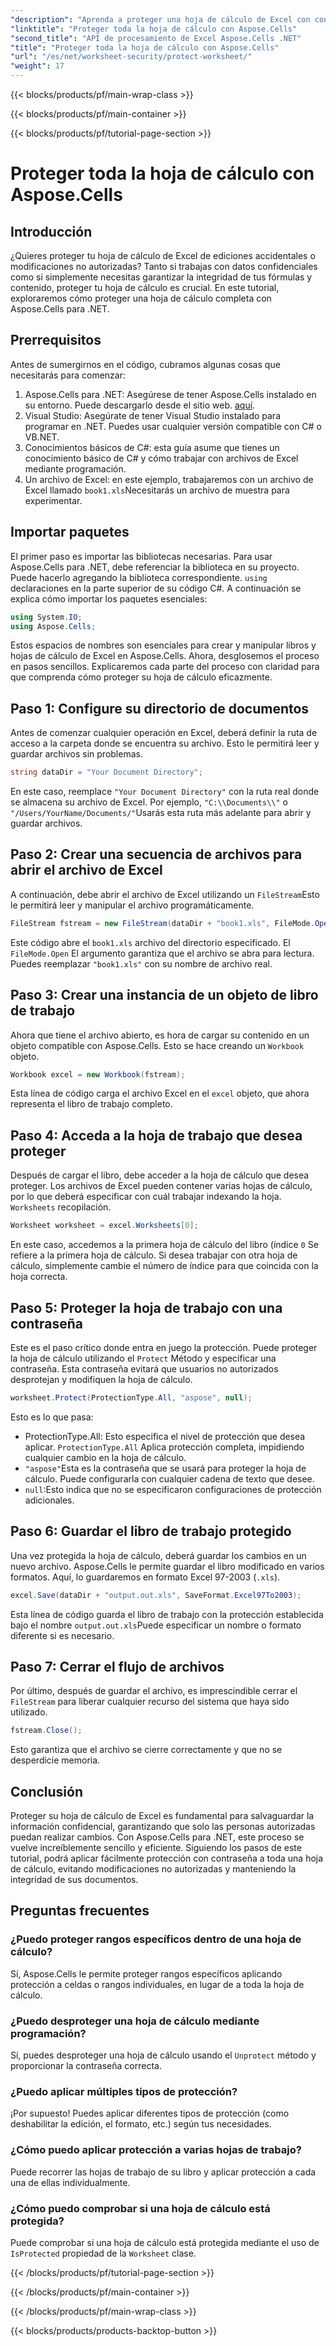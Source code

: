 ```yaml
---
"description": "Aprenda a proteger una hoja de cálculo de Excel con contraseña usando Aspose.Cells para .NET. Tutorial paso a paso para proteger sus datos fácilmente."
"linktitle": "Proteger toda la hoja de cálculo con Aspose.Cells"
"second_title": "API de procesamiento de Excel Aspose.Cells .NET"
"title": "Proteger toda la hoja de cálculo con Aspose.Cells"
"url": "/es/net/worksheet-security/protect-worksheet/"
"weight": 17
---
```


{{< blocks/products/pf/main-wrap-class >}}

{{< blocks/products/pf/main-container >}}

{{< blocks/products/pf/tutorial-page-section >}}

# Proteger toda la hoja de cálculo con Aspose.Cells

## Introducción
¿Quieres proteger tu hoja de cálculo de Excel de ediciones accidentales o modificaciones no autorizadas? Tanto si trabajas con datos confidenciales como si simplemente necesitas garantizar la integridad de tus fórmulas y contenido, proteger tu hoja de cálculo es crucial. En este tutorial, exploraremos cómo proteger una hoja de cálculo completa con Aspose.Cells para .NET.
## Prerrequisitos
Antes de sumergirnos en el código, cubramos algunas cosas que necesitarás para comenzar:
1. Aspose.Cells para .NET: Asegúrese de tener Aspose.Cells instalado en su entorno. Puede descargarlo desde el sitio web. [aquí](https://releases.aspose.com/cells/net/).
2. Visual Studio: Asegúrate de tener Visual Studio instalado para programar en .NET. Puedes usar cualquier versión compatible con C# o VB.NET.
3. Conocimientos básicos de C#: esta guía asume que tienes un conocimiento básico de C# y cómo trabajar con archivos de Excel mediante programación.
4. Un archivo de Excel: en este ejemplo, trabajaremos con un archivo de Excel llamado `book1.xls`Necesitarás un archivo de muestra para experimentar.
## Importar paquetes
El primer paso es importar las bibliotecas necesarias. Para usar Aspose.Cells para .NET, debe referenciar la biblioteca en su proyecto. Puede hacerlo agregando la biblioteca correspondiente. `using` declaraciones en la parte superior de su código C#.
A continuación se explica cómo importar los paquetes esenciales:
```csharp
using System.IO;
using Aspose.Cells;
```
Estos espacios de nombres son esenciales para crear y manipular libros y hojas de cálculo de Excel en Aspose.Cells.
Ahora, desglosemos el proceso en pasos sencillos. Explicaremos cada parte del proceso con claridad para que comprenda cómo proteger su hoja de cálculo eficazmente.
## Paso 1: Configure su directorio de documentos
Antes de comenzar cualquier operación en Excel, deberá definir la ruta de acceso a la carpeta donde se encuentra su archivo. Esto le permitirá leer y guardar archivos sin problemas.
```csharp
string dataDir = "Your Document Directory";
```
En este caso, reemplace `"Your Document Directory"` con la ruta real donde se almacena su archivo de Excel. Por ejemplo, `"C:\\Documents\\"` o `"/Users/YourName/Documents/"`Usarás esta ruta más adelante para abrir y guardar archivos.
## Paso 2: Crear una secuencia de archivos para abrir el archivo de Excel
A continuación, debe abrir el archivo de Excel utilizando un `FileStream`Esto le permitirá leer y manipular el archivo programáticamente.
```csharp
FileStream fstream = new FileStream(dataDir + "book1.xls", FileMode.Open);
```
Este código abre el `book1.xls` archivo del directorio especificado. El `FileMode.Open` El argumento garantiza que el archivo se abra para lectura. Puedes reemplazar `"book1.xls"` con su nombre de archivo real.
## Paso 3: Crear una instancia de un objeto de libro de trabajo
Ahora que tiene el archivo abierto, es hora de cargar su contenido en un objeto compatible con Aspose.Cells. Esto se hace creando un `Workbook` objeto.
```csharp
Workbook excel = new Workbook(fstream);
```
Esta línea de código carga el archivo Excel en el `excel` objeto, que ahora representa el libro de trabajo completo.
## Paso 4: Acceda a la hoja de trabajo que desea proteger
Después de cargar el libro, debe acceder a la hoja de cálculo que desea proteger. Los archivos de Excel pueden contener varias hojas de cálculo, por lo que deberá especificar con cuál trabajar indexando la hoja. `Worksheets` recopilación.
```csharp
Worksheet worksheet = excel.Worksheets[0];
```
En este caso, accedemos a la primera hoja de cálculo del libro (índice `0` Se refiere a la primera hoja de cálculo. Si desea trabajar con otra hoja de cálculo, simplemente cambie el número de índice para que coincida con la hoja correcta.
## Paso 5: Proteger la hoja de trabajo con una contraseña
Este es el paso crítico donde entra en juego la protección. Puede proteger la hoja de cálculo utilizando el `Protect` Método y especificar una contraseña. Esta contraseña evitará que usuarios no autorizados desprotejan y modifiquen la hoja de cálculo.
```csharp
worksheet.Protect(ProtectionType.All, "aspose", null);
```
Esto es lo que pasa:
- ProtectionType.All: Esto especifica el nivel de protección que desea aplicar. `ProtectionType.All` Aplica protección completa, impidiendo cualquier cambio en la hoja de cálculo.
- `"aspose"`Esta es la contraseña que se usará para proteger la hoja de cálculo. Puede configurarla con cualquier cadena de texto que desee.
- `null`:Esto indica que no se especificaron configuraciones de protección adicionales.
## Paso 6: Guardar el libro de trabajo protegido
Una vez protegida la hoja de cálculo, deberá guardar los cambios en un nuevo archivo. Aspose.Cells le permite guardar el libro modificado en varios formatos. Aquí, lo guardaremos en formato Excel 97-2003 (`.xls`).
```csharp
excel.Save(dataDir + "output.out.xls", SaveFormat.Excel97To2003);
```
Esta línea de código guarda el libro de trabajo con la protección establecida bajo el nombre `output.out.xls`Puede especificar un nombre o formato diferente si es necesario.
## Paso 7: Cerrar el flujo de archivos
Por último, después de guardar el archivo, es imprescindible cerrar el `FileStream` para liberar cualquier recurso del sistema que haya sido utilizado.
```csharp
fstream.Close();
```
Esto garantiza que el archivo se cierre correctamente y que no se desperdicie memoria.
## Conclusión
Proteger su hoja de cálculo de Excel es fundamental para salvaguardar la información confidencial, garantizando que solo las personas autorizadas puedan realizar cambios. Con Aspose.Cells para .NET, este proceso se vuelve increíblemente sencillo y eficiente. Siguiendo los pasos de este tutorial, podrá aplicar fácilmente protección con contraseña a toda una hoja de cálculo, evitando modificaciones no autorizadas y manteniendo la integridad de sus documentos.
## Preguntas frecuentes
### ¿Puedo proteger rangos específicos dentro de una hoja de cálculo?  
Sí, Aspose.Cells le permite proteger rangos específicos aplicando protección a celdas o rangos individuales, en lugar de a toda la hoja de cálculo.
### ¿Puedo desproteger una hoja de cálculo mediante programación?  
Sí, puedes desproteger una hoja de cálculo usando el `Unprotect` método y proporcionar la contraseña correcta.
### ¿Puedo aplicar múltiples tipos de protección?  
¡Por supuesto! Puedes aplicar diferentes tipos de protección (como deshabilitar la edición, el formato, etc.) según tus necesidades.
### ¿Cómo puedo aplicar protección a varias hojas de trabajo?  
Puede recorrer las hojas de trabajo de su libro y aplicar protección a cada una de ellas individualmente.
### ¿Cómo puedo comprobar si una hoja de cálculo está protegida?  
Puede comprobar si una hoja de cálculo está protegida mediante el uso de `IsProtected` propiedad de la `Worksheet` clase.

{{< /blocks/products/pf/tutorial-page-section >}}

{{< /blocks/products/pf/main-container >}}

{{< /blocks/products/pf/main-wrap-class >}}

{{< blocks/products/products-backtop-button >}}